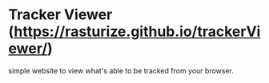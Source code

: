 # Tracker Viewer (https://rasturize.github.io/trackerViewer/)
simple website to view what's able to be tracked from your browser.
